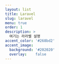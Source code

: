 ```yaml
---
layout: list
title: Laravel
slug: laravel
menu: true
order: 1
description: >
  여기는 라라벨 설명
accent_color: '#268bd2'
accent_image:
  background: '#202020'
  overlay:    false
---
```

